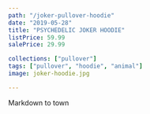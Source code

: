 ```yaml
---
path: "/joker-pullover-hoodie"
date: "2019-05-28"
title: "PSYCHEDELIC JOKER HOODIE"
listPrice: 59.99
salePrice: 29.99

collections: ["pullover"]
tags: ["pullover", "hoodie", "animal"]
image: joker-hoodie.jpg

---
```

Markdown to town